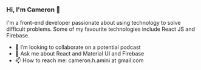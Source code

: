 ### Hi, I'm Cameron 👋

I'm a front-end developer passionate about using technology to solve difficult problems. Some of my favourite technologies include React JS and Firebase. 


- 👯 I’m looking to collaborate on a potential podcast
- 💬 Ask me about React and Material UI and Firebase
- 📫 How to reach me: cameron.h.amini at gmail.com
